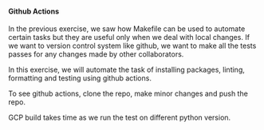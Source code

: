 #### Github Actions

In the previous exercise, we saw how Makefile can be used to automate certain tasks but they are useful only when we deal with local changes. If we want to version control system like github, we want to make all the tests passes for any changes made by other collaborators.

In this exercise, we will automate the task of installing packages, linting, formatting and testing using github actions.

To see github actions, clone the repo, make minor changes and push the repo.

GCP build takes time as we run the test on different python version.
